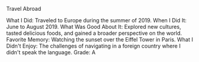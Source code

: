 Travel Abroad

What I Did: Traveled to Europe during the summer of 2019.
When I Did It: June to August 2019.
What Was Good About It: Explored new cultures, tasted delicious foods, and gained a broader perspective on the world.
Favorite Memory: Watching the sunset over the Eiffel Tower in Paris.
What I Didn't Enjoy: The challenges of navigating in a foreign country where I didn't speak the language.
Grade: A